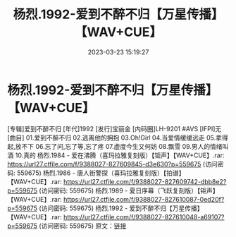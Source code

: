 ﻿---
title: 杨烈.1992-爱到不醉不归【万星传播】【WAV+CUE】
date: 2023-03-23 15:19:27
categories: WAV车载音乐、镜像
tags: 华语中文
---
# 杨烈.1992-爱到不醉不归【万星传播】【WAV+CUE】

[专辑]爱到不醉不归
[年代]1992
[发行]宝丽金
[内码圈]LH-9201 #AVS
[IFPI]无
[曲目]
01.爱到不醉不归
02.逃离他的拥抱
03.Oh!Girl
04.当爱情缓缓远走
05.拿得起,放不下
06.忘了问,忘了等,忘了疼
07.虚度今生又何妨
08.飘雪
09.男人的情绪叫酒
10.真的
杨烈.1984 - 爱在沸腾（喜玛拉雅复刻版）【钜声】【WAV+CUE】.rar: https://url27.ctfile.com/f/9388027-827609845-d3e630?p=559675
(访问密码: 559675)
杨烈.1986 - 唐人街警探（喜玛拉雅复刻版）【拍谱】【WAV+CUE】.rar: https://url27.ctfile.com/f/9388027-827609742-dbb8e2?p=559675
(访问密码: 559675)
杨烈.1989 - 夏日序幕（飞跃复刻版）【钜声】【WAV+CUE】.rar: https://url27.ctfile.com/f/9388027-827610087-0ed20f?p=559675
(访问密码: 559675)
杨烈.1992 - 爱到不醉不归【万星传播】【WAV+CUE】.rar: https://url27.ctfile.com/f/9388027-827610048-a69107?p=559675
(访问密码: 559675)
原文：[链接](https://blog.sina.com.cn/s/blog_1647c7e760103113p.html)